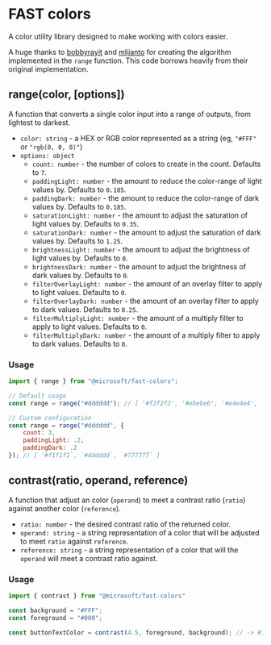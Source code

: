 # FAST colors
A color utility library designed to make working with colors easier.

A huge thanks to [bobbyrayit](https://github.com/bobbyrayit) and [mlijanto](https://github.com/mlijanto) for creating the algorithm implemented in the `range` function.
This code borrows heavily from their original implementation.

## range(color, [options])
A function that converts a single color input into a range of outputs, from lightest to darkest. 
- `color: string` - a HEX or RGB color represented as a string (eg, `"#FFF"` or `"rgb(0, 0, 0)"`)
- `options: object`
    - `count: number` - the number of colors to create in the count. Defaults to `7`.
    - `paddingLight: number` - the amount to reduce the color-range of light values by. Defaults to `0.185`.
    - `paddingDark: number` - the amount to reduce the color-range of dark values by. Defaults to `0.185`.
    - `saturationLight: number` - the amount to adjust the saturation of light values by. Defaults to `0.35`.
    - `saturationDark: number` - the amount to adjust the saturation of dark values by. Defaults to `1.25`.
    - `brightnessLight: number` - the amount to adjust the brightness of light values by. Defaults to `0`.
    - `brightnessDark: number` - the amount to adjust the brightness of dark values by. Defaults to `0`.
    - `filterOverlayLight: number` - the amount of an overlay filter to apply to light values. Defaults to `0`.
    - `filterOverlayDark: number` - the amount of an overlay filter to apply to dark values. Defaults to `0.25`.
    - `filterMultiplyLight: number` - the amount of a multiply filter to apply to light values. Defaults to `0`.
    - `filterMultiplyDark: number` - the amount of a multiply filter to apply to dark values. Defaults to `0`.

### Usage
```js
import { range } from "@microsoft/fast-colors";

// Default usage
const range = range("#dddddd"); // [ '#f2f2f2', '#ebebeb', '#e4e4e4', '#dddddd', '#b6b6b6', '#8f8f8f', '#696969' ]

// Custom configuration
const range = range("#dddddd", {
    count: 3,
    paddingLight: .2,
    paddingDark: .2
}); // [ '#f1f1f1`, `#dddddd`, `#777777` ]
```
## contrast(ratio, operand, reference)
A function that adjust an color (`operand`) to meet a contrast ratio (`ratio`) against another color (`reference`).
- `ratio: number` - the desired contrast ratio of the returned color.
- `operand: string` - a string representation of a color that will be adjusted to meet `ratio` against `reference`.
- `reference: string` - a string representation of a color that will the `operand` will meet a contrast ratio against.

### Usage
```js
import { contrast } from "@microsoft/fast-colors"

const background = "#FFF";
const foreground = "#000";

const buttonTextColor = contrast(4.5, foreground, background); // -> #767675 with a contrast ratio of 4.54
```
